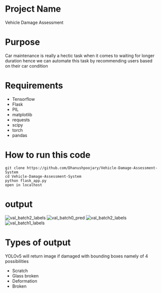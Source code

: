 # Project Name
Vehicle Damage Assessment

# Purpose
Car maintenance is really a hectic task when it comes to waiting for longer duration hence we can automate this task by recommending users based on their car condition

# Requirements
- Tensorflow
- Flask
- PIL
- matplotlib
- requests
- scipy
- torch
- pandas

# How to run this code
```
git clone https://github.com/Dhanushpoojary/Vehicle-Damage-Assessment-System
cd Vehicle-Damage-Assessment-System
python flask_app.py
open in localhost
```

# output
![val_batch2_labels](https://github.com/Gauthambhandary/Vehicle-Damage-Assessment-System/assets/76608448/113dc50b-c558-4aa6-80c7-545d59792b45)
![val_batch0_pred](https://github.com/Gauthambhandary/Vehicle-Damage-Assessment-System/assets/76608448/9ecc4022-3ecd-44b1-bf7a-fdb8f4040cef)
![val_batch2_labels](https://github.com/Gauthambhandary/Vehicle-Damage-Assessment-System/assets/76608448/149d29dd-2a8f-4f71-9f22-060cde99e1eb)
![val_batch1_labels](https://github.com/Gauthambhandary/Vehicle-Damage-Assessment-System/assets/76608448/f52dee50-a5a3-4e90-bd47-8cd8b41a3730)

# Types of output
YOLOv5 will return image if damaged with bounding boxes namely of 4 possibilities 
- Scratch
- Glass broken
- Deformation
- Broken


